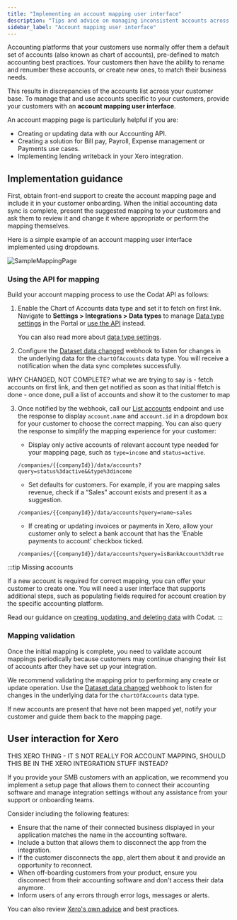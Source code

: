 ```yaml
---
title: "Implementing an account mapping user interface"
description: "Tips and advice on managing inconsistent accounts across your user base"
sidebar_label: "Account mapping user interface"
---
```


Accounting platforms that your customers use normally offer them a default set of accounts (also known as chart of accounts), pre-defined to match accounting best practices. Your customers then have the ability to rename and renumber these accounts, or create new ones, to match their business needs. 

This results in discrepancies of the accounts list across your customer base. To manage that and use accounts specific to your customers, provide your customers with an **account mapping user interface**. 

An account mapping page is particularly helpful if you are:
* Creating or updating data with our Accounting API.
* Creating a solution for Bill pay, Payroll, Expense management or Payments use cases.
* Implementing lending writeback in your Xero integration.

## Implementation guidance

First, obtain front-end support to create the account mapping page and include it in your customer onboarding. When the initial accounting data sync is complete, present the suggested mapping to your customers and ask them to review it and change it where appropriate or perform the mapping themselves.

Here is a simple example of an account mapping user interface implemented using dropdowns.

![SampleMappingPage](/img/other-guides/codatmappingpageexample.png)

### Using the API for mapping

Build your account mapping process to use the Codat API as follows:

1. Enable the Chart of Accounts data type and set it to fetch on first link. Navigate to **Settings > Integrations > Data types** to manage [Data type settings](https://app.codat.io/settings/data-types) in the Portal or [use the API](https://docs.codat.io/codat-api#/operations/update-profile-syncSettings) instead. 

    You can also read more about [data type settings](/core-concepts/data-type-settings).

2. Configure the [Dataset data changed](/using-the-api/webhooks/core-rules-types#dataset-data-changed) webhook to listen for changes in the underlying data for the `chartOfAccounts` data type. You will receive a notification when the data sync completes successfully. 

WHY CHANGED, NOT COMPLETE? what we are trying to say is - fetch accounts on first link, and then get notified as soon as that initial ffetch is done - once done, pull a list of accounts and show it to the customer to map

3. Once notified by the webhook, call our [List accounts](/accounting-api#/operations/list-accounts) endpoint and use the response to display `account.name` and `account.id` in a dropdown box for your customer to choose the correct mapping. You can also query the response to simplify the mapping experience for your customer:  

    * Display only active accounts of relevant account type needed for your mapping page, such as `type=income` and `status=active`.  
    ```
    /companies/{{companyId}}/data/accounts?query=status%3dactive&&type%3dincome
    ```
    * Set defaults for customers. For example, if you are mapping sales revenue, check if a “Sales” account exists and present it as a suggestion.  
    ```
    /companies/{{companyId}}/data/accounts?query=name~sales
    ```
    * If creating or updating invoices or payments in Xero, allow your customer only to select a bank account that has the 'Enable payments to account' checkbox ticked.  
    ```
    /companies/{{companyId}}/data/accounts?query=isBankAccount%3dtrue
    ```

:::tip Missing accounts

If a new account is required for correct mapping, you can offer your customer to create one. You will need a user interface that supports additional steps, such as populating fields required for account creation by the specific accounting platform. 

Read our guidance on [creating, updating, and deleting data](/using-the-api/push) with Codat.
:::

### Mapping validation

Once the initial mapping is complete, you need to validate account mappings periodically because customers may continue changing their list of accounts after they have set up your integration. 

We recommend validating the mapping prior to performing any create or update operation. Use the [Dataset data changed](/using-the-api/webhooks/core-rules-types#dataset-data-changed) webhook to listen for changes in the underlying data for the `chartOfAccounts` data type. 

If new accounts are present that have not been mapped yet, notify your customer and guide them back to the mapping page.

## User interaction for Xero

THIS XERO THING - IT S NOT REALLY FOR ACCOUNT MAPPING, SHOULD THIS BE IN THE XERO INTEGRATION STUFF INSTEAD?

If you provide your SMB customers with an application, we recommend you implement a setup page that allows them to connect their accounting software and manage integration settings without any assistance from your support or onboarding teams. 

Consider including the following features:

- Ensure that the name of their connected business displayed in your application matches the name in the accounting software.
- Include a button that allows them to disconnect the app from the integration. 
- If the customer disconnects the app, alert them about it and provide an opportunity to reconnect. 
- When off-boarding customers from your product, ensure you disconnect from their accounting software and don't access their data anymore. 
- Inform users of any errors through error logs, messages or alerts. 

You can also review [Xero's own advice](https://developer.xero.com/documentation/guides/how-to-guides/integration-best-practices/) and best practices. 